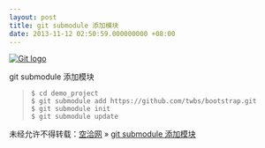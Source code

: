 ```yaml
---
layout: post
title: git submodule 添加模块
date: 2013-11-12 02:50:59.000000000 +08:00
---
```


[![Git logo](http://www.kongqia.com/wp-content/uploads/2013/11/18115608_PpfN-300x125.png)](http://www.kongqia.com/wp-content/uploads/2013/11/18115608_PpfN.png)

git submodule 添加模块

> ```
> $ cd demo_project
> $ git submodule add https://github.com/twbs/bootstrap.git
> $ git submodule init
> $ git submodule update
> 
> ```

未经允许不得转载：[空洽网](http://kongqia.com) » [git submodule 添加模块](http://kongqia.com/17948.html)


